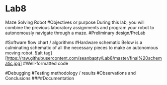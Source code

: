 Lab8
====

Maze Solving Robot
#Objectives or purpose
During this lab, you will combine the previous laboratory assignments and program your robot to autonomously navigate through a maze.
#Preliminary design/PreLab

#Software flow chart / algorithms
#Hardware schematic
Below is a culminating schematic of all the necessary pieces to make an autonomous moving robot.
![alt tag][https://raw.githubusercontent.com/seanbapty/Lab8/master/final%20schematic.jpg]
#Well-formatted code

#Debugging
#Testing methodology / results
#Observations and Conclusions
####Documentation

